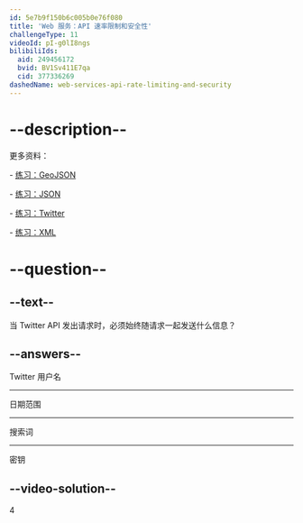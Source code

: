 ```yaml
---
id: 5e7b9f150b6c005b0e76f080
title: 'Web 服务：API 速率限制和安全性'
challengeType: 11
videoId: pI-g0lI8ngs
bilibiliIds:
  aid: 249456172
  bvid: BV1Sv411E7qa
  cid: 377336269
dashedName: web-services-api-rate-limiting-and-security
---
```


# --description--

更多资料：

\- <a href="https://www.youtube.com/watch?v=TJGJN0T8tak" target="_blank" rel="noopener noreferrer nofollow">练习：GeoJSON</a>

\- <a href="https://www.youtube.com/watch?v=vTmw5RtfGMY" target="_blank" rel="noopener noreferrer nofollow">练习：JSON</a>

\- <a href="https://www.youtube.com/watch?v=2c7YwhvpCro" target="_blank" rel="noopener noreferrer nofollow">练习：Twitter</a>

\- <a href="https://www.youtube.com/watch?v=AopYOlDa-vY" target="_blank" rel="noopener noreferrer nofollow">练习：XML</a>

# --question--

## --text--

当 Twitter API 发出请求时，必须始终随请求一起发送什么信息？

## --answers--

Twitter 用户名

---

日期范围

---

搜索词

---

密钥

## --video-solution--

4

